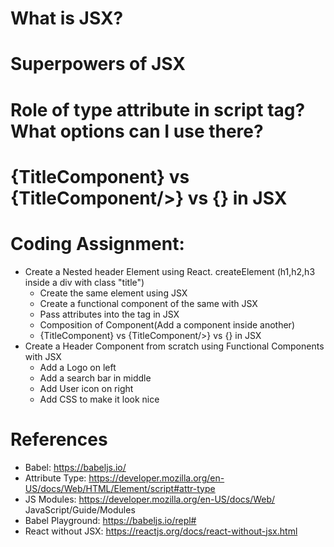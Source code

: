 # What is JSX?
# Superpowers of JSX
# Role of type attribute in script tag? What options can I use there?
# {TitleComponent} vs {TitleComponent/>} vs {<TitleComponent></TitleComponent>} in JSX
# Coding Assignment:
- Create a Nested header Element using React. createElement (h1,h2,h3 inside a div with class "title")
    - Create the same element using JSX
    - Create a functional component of the same with JSX
    - Pass attributes into the tag in JSX
    - Composition of Component(Add a component inside another)
    - {TitleComponent} vs {TitleComponent/>} vs {<TitleComponent></TitleComponent>} in JSX
- Create a Header Component from scratch using Functional Components with JSX
    - Add a Logo on left
    - Add a search bar in middle
    - Add User icon on right
    - Add CSS to make it look nice

# References
- Babel: https://babeljs.io/
- Attribute Type: https://developer.mozilla.org/en-US/docs/Web/HTML/Element/script#attr-type
- JS Modules: https://developer.mozilla.org/en-US/docs/Web/ JavaScript/Guide/Modules
- Babel Playground: https://babeljs.io/repl#
- React without JSX: https://reactjs.org/docs/react-without-jsx.html